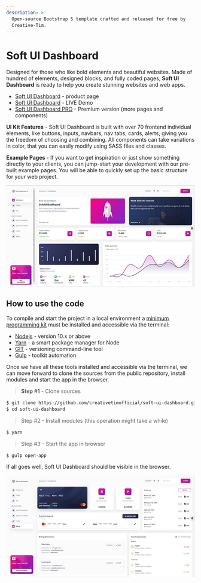 ```yaml
---
description: >-
  Open-source Bootstrap 5 template crafted and released for free by
  Creative-Tim.
---
```


# Soft UI Dashboard

Designed for those who like bold elements and beautiful websites. Made of hundred of elements, designed blocks, and fully coded pages, **Soft UI Dashboard** is ready to help you create stunning websites and web apps.

* [Soft UI Dashboard](https://bit.ly/2Q1uIfK) - product page
* [Soft UI Dashboard](https://bit.ly/3dLM7CE) - LIVE Demo
* [Soft UI Dashboard PRO](soft-ui-dashboard-pro.md) - Premium version (more pages and components)

**UI Kit Features** - Soft UI Dashboard is built with over 70 frontend individual elements, like buttons, inputs, navbars, nav tabs, cards, alerts, giving you the freedom of choosing and combining. All components can take variations in color, that you can easily modify using SASS files and classes.

**Example Pages -** If you want to get inspiration or just show something directly to your clients, you can jump-start your development with our pre-built example pages. You will be able to quickly set up the basic structure for your web project.

![Soft UI Dashboard - Bootstrap 5 Template.](../../.gitbook/assets/soft-ui-dashboard-page-dashboard.jpg)

## How to use the code

To compile and start the project in a local environment a [minimum programming kit](../tutorials/minimal-programming-kit.md) must be installed and accessible via the terminal:

* [Nodejs](https://nodejs.org/en/) - version 10.x or above
* [Yarn](https://yarnpkg.com/) - a smart package manager for Node
* [GIT](https://git-scm.com/) - versioning command-line tool
* [Gulp](https://gulpjs.com/) - toolkit automation

Once we have all these tools installed and accessible via the terminal, we can move forward to clone the sources from the public repository, install modules and start the app in the browser.

> **Step #1** - Clone sources

```bash
$ git clone https://github.com/creativetimofficial/soft-ui-dashboard.git
$ cd soft-ui-dashboard
```

> Step #2 - Install modules (this operation might take a while)

```bash
$ yarn 
```

> Step #3 - Start the app in browser

```bash
$ gulp open-app
```

If all goes well, Soft UI Dashboard should be visible in the browser.

![Soft UI Dashboard - Billing Page.](<../../.gitbook/assets/soft-ui-dashboard-page-billing (1).jpg>)
